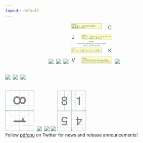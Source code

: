 ```yaml
---
layout: default
---
```


<p align="center">
  <kbd><a href="{{site.baseurl}}/generate/grid"><img src="resources/gridpdf.png" height="130"></a></kbd>&nbsp;
  <kbd><a href="{{site.baseurl}}/core/watermark"><img src="resources/wmi1abs.png" height="130"></a></kbd>&nbsp;
  <kbd><a href="{{site.baseurl}}/generate/nup"><img src="resources/nup9pdf.png" height="130"></a></kbd>&nbsp;
  <kbd><a href="{{site.baseurl}}/fonts/fonts"><img src="resources/cjkv.png" height="130"></a></kbd>&nbsp;
  <kbd><a href="{{site.baseurl}}/core/stamp"><img src="core/resources/4exp.png" height="130"></a></kbd>&nbsp;<br><br>

  <kbd><a href="{{site.baseurl}}/core/stamp"><img src="resources/sti.png" height="130"></a></kbd>&nbsp;
  <kbd><img src="resources/hold3.png" height="150"></kbd>&nbsp;
  <kbd><a href="{{site.baseurl}}/core/watermark"><img src="resources/wmi4.png" height="130"></a></kbd>&nbsp;<br><br>

  <kbd><a href="{{site.baseurl}}/generate/booklet"><img src="resources/book2A4p1.png" height="130"></a></kbd>&nbsp;
  <kbd><a href="{{site.baseurl}}/core/stamp"><img src="resources/stp.png" height="130"></a></kbd>&nbsp;
  <kbd><a href="{{site.baseurl}}/generate/grid"><img src="resources/gridimg.png" height="130"></a></kbd>
  <kbd><a href="{{site.baseurl}}/core/stamp"><img src="resources/stRoundBorder.png" height="130"></a></kbd>
  <kbd><a href="{{site.baseurl}}/generate/booklet"><img src="resources/book4A4p1.png" height="130"></a></kbd>&nbsp;
  <br>
  Follow <a href="https://twitter.com/pdfcpu">pdfcpu</a> on Twitter for news and release announcements!
</p>


